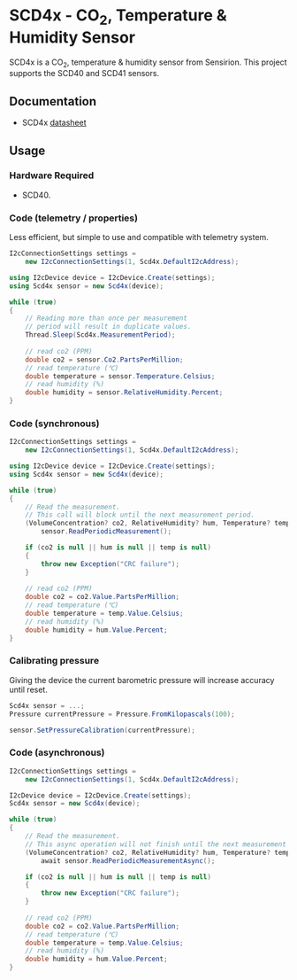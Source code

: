 # SCD4x - CO<sub>2</sub>, Temperature & Humidity Sensor

SCD4x is a CO<sub>2</sub>, temperature & humidity sensor from Sensirion. This project supports the SCD40 and SCD41 sensors.

## Documentation

- SCD4x [datasheet](https://www.sensirion.com/fileadmin/user_upload/customers/sensirion/Dokumente/9.5_CO2/Sensirion_CO2_Sensors_SCD4x_Datasheet.pdf)

## Usage

### Hardware Required

- SCD40.

### Code (telemetry / properties)

Less efficient, but simple to use and compatible with telemetry system.

```csharp
I2cConnectionSettings settings =
    new I2cConnectionSettings(1, Scd4x.DefaultI2cAddress);

using I2cDevice device = I2cDevice.Create(settings);
using Scd4x sensor = new Scd4x(device);

while (true)
{
    // Reading more than once per measurement
    // period will result in duplicate values.
    Thread.Sleep(Scd4x.MeasurementPeriod);
    
    // read co2 (PPM)
    double co2 = sensor.Co2.PartsPerMillion;
    // read temperature (℃)
    double temperature = sensor.Temperature.Celsius;
    // read humidity (%)
    double humidity = sensor.RelativeHumidity.Percent;
}
```

### Code (synchronous)

```csharp
I2cConnectionSettings settings =
    new I2cConnectionSettings(1, Scd4x.DefaultI2cAddress);

using I2cDevice device = I2cDevice.Create(settings);
using Scd4x sensor = new Scd4x(device);

while (true)
{
    // Read the measurement.
    // This call will block until the next measurement period.
    (VolumeConcentration? co2, RelativeHumidity? hum, Temperature? temp) =
        sensor.ReadPeriodicMeasurement();

    if (co2 is null || hum is null || temp is null)
    {
        throw new Exception("CRC failure");
    }
    
    // read co2 (PPM)
    double co2 = co2.Value.PartsPerMillion;
    // read temperature (℃)
    double temperature = temp.Value.Celsius;
    // read humidity (%)
    double humidity = hum.Value.Percent;
}
```

### Calibrating pressure

Giving the device the current barometric pressure will increase accuracy until reset.

```c#
Scd4x sensor = ...;
Pressure currentPressure = Pressure.FromKilopascals(100);

sensor.SetPressureCalibration(currentPressure);
```

### Code (asynchronous)

```csharp
I2cConnectionSettings settings =
    new I2cConnectionSettings(1, Scd4x.DefaultI2cAddress);

I2cDevice device = I2cDevice.Create(settings);
Scd4x sensor = new Scd4x(device);

while (true)
{
    // Read the measurement.
    // This async operation will not finish until the next measurement period.
    (VolumeConcentration? co2, RelativeHumidity? hum, Temperature? temp) =
        await sensor.ReadPeriodicMeasurementAsync();

    if (co2 is null || hum is null || temp is null)
    {
        throw new Exception("CRC failure");
    }
    
    // read co2 (PPM)
    double co2 = co2.Value.PartsPerMillion;
    // read temperature (℃)
    double temperature = temp.Value.Celsius;
    // read humidity (%)
    double humidity = hum.Value.Percent;
}
```
